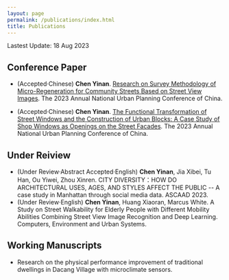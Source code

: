 ```yaml
---
layout: page
permalink: /publications/index.html
title: Publications
---
```



Lastest Update: 18 Aug 2023&nbsp;  


## Conference Paper

-  (Accepted·Chinese) **Chen Yinan**. [Research on Survey Methodology of Micro-Regeneration for Community Streets Based on Street View Images](https://Ariachenyinan.github.io/mypaper/1.pdf). The 2023 Annual National Urban Planning Conference of China.<br>

-  (Accepted·Chinese) **Chen Yinan**. [The Functional Transformation of Street Windows and the Construction of Urban Blocks: A Case Study of Shop Windows as Openings on the Street Facades](https://Ariachenyinan.github.io/mypaper/2.pdf). The 2023 Annual National Urban Planning Conference of China.

## Under Reiview

- (Under Review·Abstract Accepted·English) **Chen Yinan**, Jia Xibei, Tu Han, Ou Yiwei, Zhou Xinren. CITY DIVERSITY：HOW DO ARCHITECTURAL USES, AGES, AND STYLES AFFECT THE PUBLIC -- A case study in Manhattan through social media data. ASCAAD 2023.<br>
- (Under Review·English) **Chen Yinan**, Huang Xiaoran, Marcus White. A Study on Street Walkability for Elderly People with Different Mobility Abilities Combining Street View Image Recognition and Deep Learning. Computers, Environment and Urban Systems.

## Working Manuscripts
-  Research on the physical performance improvement of traditional dwellings in Dacang Village with microclimate sensors.<br>


